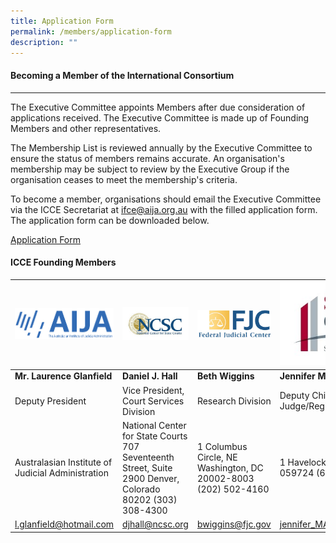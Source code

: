 ```yaml
---
title: Application Form
permalink: /members/application-form
description: ""
---
```

#### **Becoming a Member of the International Consortium**
---

The Executive Committee appoints Members after due consideration of applications received. The Executive Committee is made up of Founding Members and other representatives.

The Membership List is reviewed annually by the Executive Committee to ensure the status of members remains accurate. An organisation's membership may be subject to review by the Executive Group if the organisation ceases to meet the membership's criteria.

To become a member, organisations should email the Executive Committee via the ICCE Secretariat at ifce@aija.org.au with the filled application form. The application form can be downloaded below.

[Application Form](/files/application-form/ICCE%20Membership%20Application.pdf)

#### **ICCE Founding Members**

| ![Australasian Institute of Judicial Administration of Australia](/images/icce-founding-members/aija.jpg) | ![National Center for State Courts of the US](/images/icce-founding-members/ncsc.jpg)| ![Federal Judicial Center of the US](/images/icce-founding-members/fjc.jpg) | ![State Courts of Singapore](/images/icce-founding-members/statecourts.jpg)|
| -------- | -------- | -------- | ---------|
| **Mr. Laurence Glanfield** |**Daniel J. Hall** |**Beth Wiggins**  | **Jennifer Marie**|
| Deputy President | Vice President, Court Services Division | Research Division |   Deputy Chief District Judge/Registrar State Courts|
|Australasian Institute of Judicial Administration | National Center for State Courts 707 Seventeenth Street, Suite 2900 Denver, Colorado 80202 (303) 308-4300 |1 Columbus Circle, NE Washington, DC 20002-8003 (202) 502-4160 | 1 Havelock Square Singapore 059724 (65) 6435 5859 |
| l.glanfield@hotmail.com | djhall@ncsc.org | bwiggins@fjc.gov | jennifer_MARIE@statecourts.gov.sg |